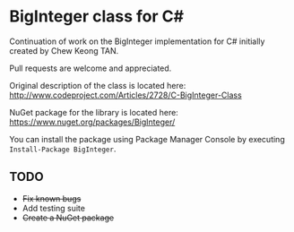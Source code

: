 BigInteger class for C#
=======================
Continuation of work on the BigInteger implementation for C# initially created by Chew Keong TAN.

Pull requests are welcome and appreciated.

Original description of the class is located here: http://www.codeproject.com/Articles/2728/C-BigInteger-Class

NuGet package for the library is located here: https://www.nuget.org/packages/BigInteger/

You can install the package using Package Manager Console by executing `Install-Package BigInteger`.

TODO
----
* ~~Fix known bugs~~
* Add testing suite
* ~~Create a NuGet package~~
